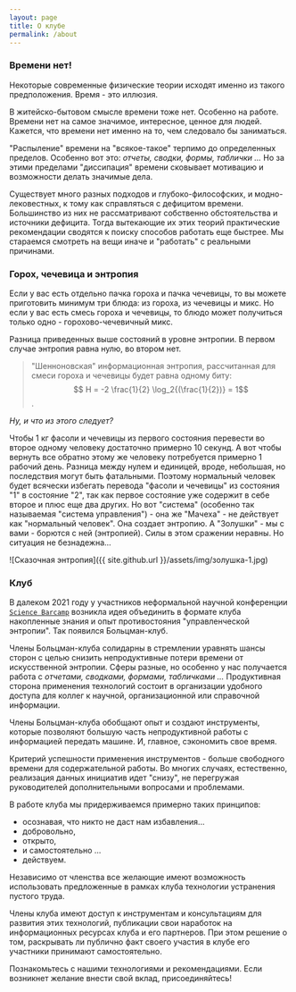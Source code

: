 ```yaml
---
layout: page
title: О клубе
permalink: /about
---
```



### Времени нет!

Некоторые современные физические теории исходят именно из такого предположения. Время - это иллюзия.

В житейско-бытовом смысле времени тоже нет. Особенно на работе. Времени нет на самое значимое, интересное, ценное для людей. Кажется, что времени нет именно на то, чем следовало бы заниматься.

"Распыление" времени на "всякое-такое" терпимо до определенных пределов. Особенно вот это: *отчеты, сводки, формы, таблички ...* Но за этими пределами "диссипация" времени сковывает мотивацию и возможности делать значимые дела.  

Существует много разных подходов и глубоко-философских, и модно-лековестных, к тому как справляться с дефицитом времени. Большинство из них не рассматривают собственно обстоятельства и источники дефицита. Тогда вытекающие их этих теорий практические рекомендации сводятся к поиску способов работать еще быстрее.  Мы стараемся смотреть на вещи иначе и "работать" с реальными причинами.

### Горох, чечевица и энтропия

Если у вас есть отдельно пачка гороха и пачка чечевицы, то вы можете приготовить минимум три блюда: из гороха, из чечевицы и микс. Но если у вас есть смесь гороха и чечевицы, то блюдо может получиться только одно - горохово-чечевичный микс.

Разница приведенных выше состояний в уровне энтропии. В первом случае энтропия равна нулю, во втором нет.

> "Шенноновская" информационная энтропия, рассчитанная для смеси гороха и чечевицы будет равна одному биту:
> $$ H = -2 \frac{1}{2} \log_2{(\frac{1}{2})} = 1$$.

*Ну, и что из этого следует?*

Чтобы 1 кг фасоли и чечевицы из первого состояния перевести во второе  одному человеку достаточно примерно 10 секунд. А вот чтобы вернуть все обратно этому же человеку потребуется примерно 1 рабочий день. Разница между нулем и единицей, вроде, небольшая, но последствия могут быть фатальными. Поэтому нормальный человек будет всячески избегать перевода "фасоли и чечевицы" из состояния "1" в состояние "2", так как первое состояние уже содержит в себе второе и плюс еще два других. Но вот "система" (особенно так называемая "система управления") - она же "Мачеха" - не действует как "нормальный человек". Она  создает энтропию. А "Золушки" - мы с вами - борются с ней (энтропией). Силы в этом сражении неравны. Но ситуация не безнадежна...

![Сказочная энтропия]({{ site.github.url }}/assets/img/золушка-1.jpg)

### Клуб

В далеком 2021 году у участников неформальной научной конференции [`Science Barcamp`](https://science-barcamp.ru/topic_2) возникла идея объединить в формате клуба накопленные знания и опыт противостояния "управленческой энтропии". Так появился Больцман-клуб.

Члены Больцман-клуба солидарны в стремлении уравнять шансы сторон с целью снизить непродуктивные потери времени от искусственной энтропии. Сферы разные, но особенно у нас получается работа с *отчетами, сводками, формами, табличками ...* Продуктивная сторона применения технологий состоит в организации удобного доступа для коллег к научной, организационной или справочной информации.

Члены Больцман-клуба обобщают опыт и создают инструменты, которые позволяют большую часть непродуктивной работы с информацией передать машине. И, главное, сэкономить свое время.

Критерий успешности применения инструментов - больше свободного времени для содержательной работы. Во многих случаях, естественно, реализация данных инициатив идет "снизу", не перегружая руководителей дополнительными вопросами и проблемами.

В работе клуба мы придерживаемся примерно таких принципов:

- осознавая, что никто не даст нам избавления...
- добровольно,
- открыто,
- и самостоятельно ...
- действуем.

Независимо от членства все желающие имеют возможность использовать предложенные в рамках клуба технологии устранения пустого труда.

Члены клуба имеют доступ к инструментам и консультациям для развития этих технологий, публикации свои наработок на информационных ресурсах клуба и его партнеров. При этом решение о том, раскрывать ли публично факт своего участия в клубе его участники принимают самостоятельно.

Познакомьтесь с нашими технологиями и рекомендациями. Если возникнет желание внести свой вклад, присоединяйтесь!
